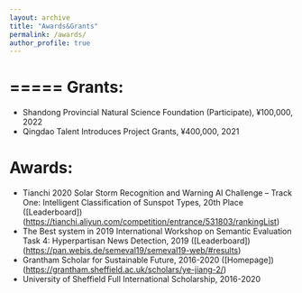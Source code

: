 ```yaml
---
layout: archive
title: "Awards&Grants"
permalink: /awards/
author_profile: true
---
```


=====
Grants:
=====
* Shandong Provincial Natural Science Foundation (Participate), ¥100,000, 2022
* Qingdao Talent Introduces Project Grants, ¥400,000, 2021

Awards:
=====
* Tianchi 2020 Solar Storm Recognition and Warning AI Challenge – Track One: Intelligent Classification of Sunspot Types, 20th Place ([Leaderboard])(https://tianchi.aliyun.com/competition/entrance/531803/rankingList)
* The Best system in 2019 International Workshop on Semantic Evaluation Task 4: Hyperpartisan News Detection, 2019 ([Leaderboard])(https://pan.webis.de/semeval19/semeval19-web/#results)
* Grantham Scholar for Sustainable Future, 2016-2020 ([Homepage])(https://grantham.sheffield.ac.uk/scholars/ye-jiang-2/)
* University of Sheffield Full International Scholarship, 2016-2020
